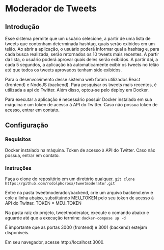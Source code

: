 # Moderador de Tweets

## Introdução

Esse sistema permite que um usuário selecione, a partir de uma lista de tweets que contenham determinada hashtag, quais serão exibidos em um telão.
Ao abrir a aplicação, o usuário poderá informar qual a hashtag e, para cada busca realizada, serão retornados os 10 tweets mais recentes.
A partir da lista, o usuário poderá aprovar quais deles serão exibidos. 
A partir daí, a cada 5 segundos, a aplicação irá automaticamente exibir os tweets no telão até que todos os tweets aprovados tenham sido exibidos.

Para o desenvolvimento desse sistema web foram utilizados React (frontend) e NodeJS (backend). 
Para pesquisar os tweets mais recentes, é utilizada a api do Twitter. 
Além disso, optou-se pelo deploy em Docker.

Para executar a aplicação é necessário possuir Docker instalado em sua máquina e um token de acesso à API do Twitter.
Caso não possua token de acesso, entrar em contato.

## Configuração

### Requisitos
Docker instalado na máquina.
Token de acesso à API do Twitter. Caso não possua, entrar em contato.

### Instruções

Faça o clone do repositório em um diretório qualquer.
`git clone https://github.com/rodolphorosa/tweetmoderator.git`

Entre na pasta tweetmoderador/backend, crie um arquivo backend.env e cole a linha abaixo, substituindo MEU_TOKEN pelo seu token de acesso à API do Twitter.
TOKEN = MEU_TOKEN

Na pasta raiz do projeto, tweetmoderator, execute o comando abaixo e aguarde até que a execução termine:
```docker-compose up -d```

É importante que as portas 3000 (frontend) e 3001 (backend) estejam disponíveis.

Em seu navegador, acesse http://localhost:3000.